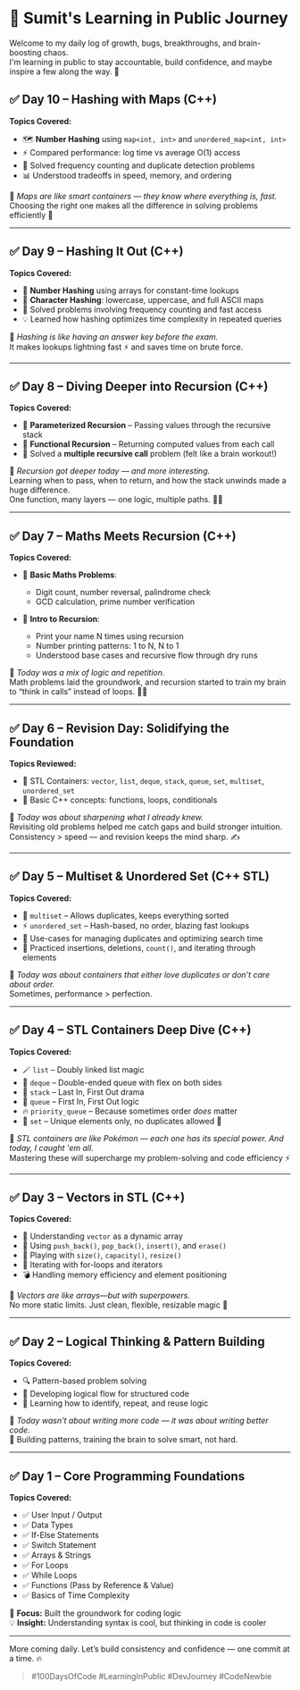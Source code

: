 # 🧠 Sumit's Learning in Public Journey

Welcome to my daily log of growth, bugs, breakthroughs, and brain-boosting chaos.  
I'm learning in public to stay accountable, build confidence, and maybe inspire a few along the way. 🚀

## ✅ Day 10 – Hashing with Maps (C++)

**Topics Covered:**

- 🗺️ **Number Hashing** using `map<int, int>` and `unordered_map<int, int>`
- ⚡ Compared performance: log time vs average O(1) access
- 🔄 Solved frequency counting and duplicate detection problems
- 📊 Understood tradeoffs in speed, memory, and ordering

💬 _Maps are like smart containers — they know where everything is, fast._  
Choosing the right one makes all the difference in solving problems efficiently 🧠

---

## ✅ Day 9 – Hashing It Out (C++)

**Topics Covered:**

- 🔢 **Number Hashing** using arrays for constant-time lookups
- 🔡 **Character Hashing**: lowercase, uppercase, and full ASCII maps
- 🧠 Solved problems involving frequency counting and fast access
- 💡 Learned how hashing optimizes time complexity in repeated queries

💬 _Hashing is like having an answer key before the exam._  
It makes lookups lightning fast ⚡ and saves time on brute force.

---

## ✅ Day 8 – Diving Deeper into Recursion (C++)

**Topics Covered:**

- 🔸 **Parameterized Recursion** – Passing values through the recursive stack
- 🔸 **Functional Recursion** – Returning computed values from each call
- 🔁 Solved a **multiple recursive call** problem (felt like a brain workout!)

💬 _Recursion got deeper today — and more interesting._  
Learning when to pass, when to return, and how the stack unwinds made a huge difference.  
One function, many layers — one logic, multiple paths. 🧠✨

---

## ✅ Day 7 – Maths Meets Recursion (C++)

**Topics Covered:**

- 🔢 **Basic Maths Problems**:

  - Digit count, number reversal, palindrome check
  - GCD calculation, prime number verification

- 🔁 **Intro to Recursion**:
  - Print your name N times using recursion
  - Number printing patterns: 1 to N, N to 1
  - Understood base cases and recursive flow through dry runs

💬 _Today was a mix of logic and repetition._  
Math problems laid the groundwork, and recursion started to train my brain to “think in calls” instead of loops. 🔁📞

---

## ✅ Day 6 – Revision Day: Solidifying the Foundation

**Topics Reviewed:**

- 🔄 STL Containers: `vector`, `list`, `deque`, `stack`, `queue`, `set`, `multiset`, `unordered_set`
- 🧠 Basic C++ concepts: functions, loops, conditionals

💬 _Today was about sharpening what I already knew._  
Revisiting old problems helped me catch gaps and build stronger intuition.  
Consistency > speed — and revision keeps the mind sharp. ✍️

---

## ✅ Day 5 – Multiset & Unordered Set (C++ STL)

**Topics Covered:**

- 🎯 `multiset` – Allows duplicates, keeps everything sorted
- ⚡ `unordered_set` – Hash-based, no order, blazing fast lookups
- 🧠 Use-cases for managing duplicates and optimizing search time
- 🔄 Practiced insertions, deletions, `count()`, and iterating through elements

💬 _Today was about containers that either love duplicates or don’t care about order._  
Sometimes, performance > perfection.

---

## ✅ Day 4 – STL Containers Deep Dive (C++)

**Topics Covered:**

- 🪄 `list` – Doubly linked list magic
- 🧱 `deque` – Double-ended queue with flex on both sides
- 🥞 `stack` – Last In, First Out drama
- 🧾 `queue` – First In, First Out logic
- 🔥 `priority_queue` – Because sometimes order _does_ matter
- 🧺 `set` – Unique elements only, no duplicates allowed 🎫

💬 _STL containers are like Pokémon — each one has its special power. And today, I caught 'em all._  
Mastering these will supercharge my problem-solving and code efficiency ⚡

---

## ✅ Day 3 – Vectors in STL (C++)

**Topics Covered:**

- 🧠 Understanding `vector` as a dynamic array
- 🔁 Using `push_back()`, `pop_back()`, `insert()`, and `erase()`
- 📏 Playing with `size()`, `capacity()`, `resize()`
- 🧭 Iterating with for-loops and iterators
- 💣 Handling memory efficiency and element positioning

💬 _Vectors are like arrays—but with superpowers._  
No more static limits. Just clean, flexible, resizable magic 💫

---

## ✅ Day 2 – Logical Thinking & Pattern Building

**Topics Covered:**

- 🔍 Pattern-based problem solving
- 🧠 Developing logical flow for structured code
- 📌 Learning how to identify, repeat, and reuse logic

💬 _Today wasn’t about writing more code — it was about writing better code._  
🧱 Building patterns, training the brain to solve smart, not hard.

---

## ✅ Day 1 – Core Programming Foundations

**Topics Covered:**

- ✅ User Input / Output
- ✅ Data Types
- ✅ If-Else Statements
- ✅ Switch Statement
- ✅ Arrays & Strings
- ✅ For Loops
- ✅ While Loops
- ✅ Functions (Pass by Reference & Value)
- ✅ Basics of Time Complexity

🧩 **Focus:** Built the groundwork for coding logic  
💡 **Insight:** Understanding syntax is cool, but thinking in code is cooler

---

More coming daily. Let’s build consistency and confidence — one commit at a time. 🔥

> #100DaysOfCode #LearningInPublic #DevJourney #CodeNewbie
